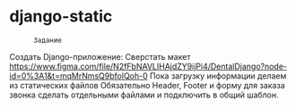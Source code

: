 # django-static

          Задание


Создать Django-приложение:
Сверстать макет https://www.figma.com/file/N2fFbNAVLIHAjdZY9ijPi4/DentalDjango?node-id=0%3A1&t=mqMrNmsQ9bfolQoh-0
Пока загрузку информации делаем из статических файлов
Обязательно Header, Footer и форму для заказа звонка сделать отдельными файлами и подключить в общий шаблон.
